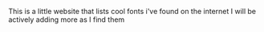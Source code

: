 This is a little website that lists cool fonts i've found on the internet
I will be actively adding more as I find them
